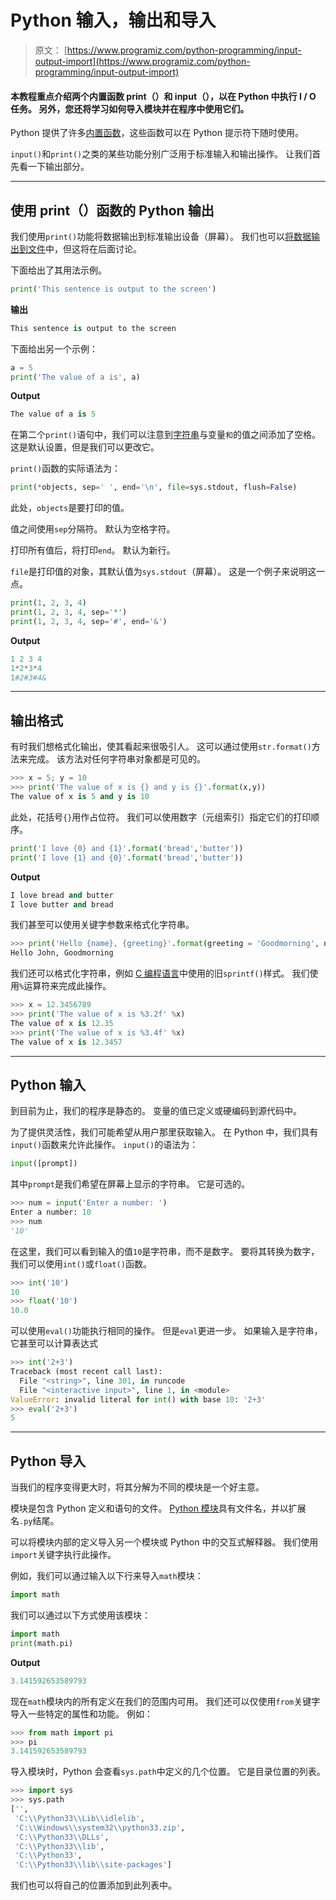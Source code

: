 # Python 输入，输出和导入

> 原文： [https://www.programiz.com/python-programming/input-output-import](https://www.programiz.com/python-programming/input-output-import)

#### 本教程重点介绍两个内置函数 print（）和 input（），以在 Python 中执行 I / O 任务。 另外，您还将学习如何导入模块并在程序中使用它们。

Python 提供了许多[内置函数](https://www.programiz.com/python-programming/built-in-function)，这些函数可以在 Python 提示符下随时使用。

`input()`和`print()`之类的某些功能分别广泛用于标准输入和输出操作。 让我们首先看一下输出部分。

* * *

## 使用 print（）函数的 Python 输出

我们使用`print()`功能将数据输出到标准输出设备（屏幕）。 我们也可以[将数据输出到文件](https://www.programiz.com/python-programming/file-operation)中，但这将在后面讨论。

下面给出了其用法示例。

```py
print('This sentence is output to the screen')
```

**输出**

```py
This sentence is output to the screen
```

下面给出另一个示例：

```py
a = 5
print('The value of a is', a)
```

**Output**

```py
The value of a is 5
```

在第二个`print()`语句中，我们可以注意到[字符串](https://www.programiz.com/python-programming/string)与变量`和`的值之间添加了空格。 这是默认设置，但是我们可以更改它。

`print()`函数的实际语法为：

```py
print(*objects, sep=' ', end='\n', file=sys.stdout, flush=False)
```

此处，`objects`是要打印的值。

值之间使用`sep`分隔符。 默认为空格字符。

打印所有值后，将打印`end`。 默认为新行。

`file`是打印值的对象，其默认值为`sys.stdout`（屏幕）。 这是一个例子来说明这一点。

```py
print(1, 2, 3, 4)
print(1, 2, 3, 4, sep='*')
print(1, 2, 3, 4, sep='#', end='&')
```

**Output**

```py
1 2 3 4
1*2*3*4
1#2#3#4&
```

* * *

## 输出格式

有时我们想格式化输出，使其看起来很吸引人。 这可以通过使用`str.format()`方法来完成。 该方法对任何字符串对象都是可见的。

```py
>>> x = 5; y = 10
>>> print('The value of x is {} and y is {}'.format(x,y))
The value of x is 5 and y is 10
```

此处，花括号`{}`用作占位符。 我们可以使用数字（元组索引）指定它们的打印顺序。

```py
print('I love {0} and {1}'.format('bread','butter'))
print('I love {1} and {0}'.format('bread','butter'))
```

**Output**

```py
I love bread and butter
I love butter and bread
```

我们甚至可以使用关键字参数来格式化字符串。

```py
>>> print('Hello {name}, {greeting}'.format(greeting = 'Goodmorning', name = 'John'))
Hello John, Goodmorning
```

我们还可以格式化字符串，例如 [C 编程语言](https://www.programiz.com/c-programming)中使用的旧`sprintf()`样式。 我们使用`%`运算符来完成此操作。

```py
>>> x = 12.3456789
>>> print('The value of x is %3.2f' %x)
The value of x is 12.35
>>> print('The value of x is %3.4f' %x)
The value of x is 12.3457
```

* * *

## Python 输入

到目前为止，我们的程序是静态的。 变量的值已定义或硬编码到源代码中。

为了提供灵活性，我们可能希望从用户那里获取输入。 在 Python 中，我们具有`input()`函数来允许此操作。 `input()`的语法为：

```py
input([prompt])
```

其中`prompt`是我们希望在屏幕上显示的字符串。 它是可选的。

```py
>>> num = input('Enter a number: ')
Enter a number: 10
>>> num
'10'
```

在这里，我们可以看到输入的值`10`是字符串，而不是数字。 要将其转换为数字，我们可以使用`int()`或`float()`函数。

```py
>>> int('10')
10
>>> float('10')
10.0
```

可以使用`eval()`功能执行相同的操作。 但是`eval`更进一步。 如果输入是字符串，它甚至可以计算表达式

```py
>>> int('2+3')
Traceback (most recent call last):
  File "<string>", line 301, in runcode
  File "<interactive input>", line 1, in <module>
ValueError: invalid literal for int() with base 10: '2+3'
>>> eval('2+3')
5
```

* * *

## Python 导入

当我们的程序变得更大时，将其分解为不同的模块是一个好主意。

模块是包含 Python 定义和语句的文件。 [Python 模块](https://www.programiz.com/python-programming/modules)具有文件名，并以扩展名`.py`结尾。

可以将模块内部的定义导入另一个模块或 Python 中的交互式解释器。 我们使用`import`关键字执行此操作。

例如，我们可以通过输入以下行来导入`math`模块：

```py
import math
```

我们可以通过以下方式使用该模块：

```py
import math
print(math.pi)
```

**Output**

```py
3.141592653589793
```

现在`math`模块内的所有定义在我们的范围内可用。 我们还可以仅使用`from`关键字导入一些特定的属性和功能。 例如：

```py
>>> from math import pi
>>> pi
3.141592653589793
```

导入模块时，Python 会查看`sys.path`中定义的几个位置。 它是目录位置的列表。

```py
>>> import sys
>>> sys.path
['', 
 'C:\\Python33\\Lib\\idlelib', 
 'C:\\Windows\\system32\\python33.zip', 
 'C:\\Python33\\DLLs', 
 'C:\\Python33\\lib', 
 'C:\\Python33', 
 'C:\\Python33\\lib\\site-packages']
```

我们也可以将自己的位置添加到此列表中。